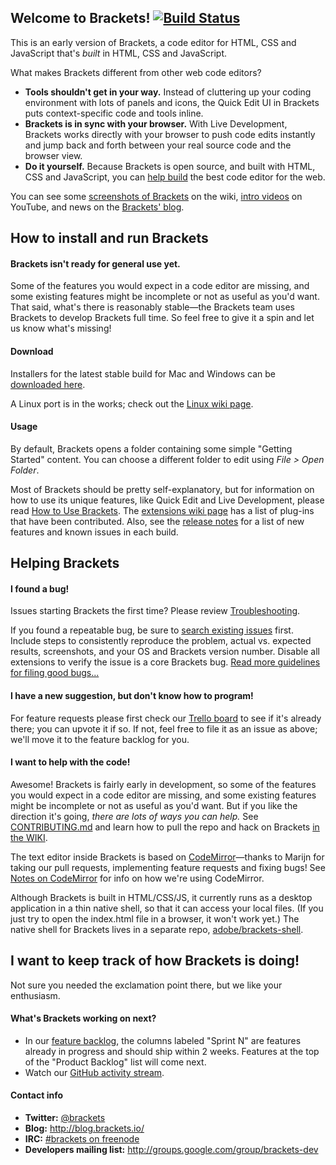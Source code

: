Welcome to Brackets! [![Build Status](https://travis-ci.org/adobe/brackets.png?branch=master)](https://travis-ci.org/adobe/brackets)
-------------------

This is an early version of Brackets, a code editor for HTML, CSS
and JavaScript that's *built* in HTML, CSS and JavaScript. 

What makes Brackets different from other web code editors?

* **Tools shouldn't get in your way.** Instead of cluttering up your coding
environment with lots of panels and icons, the Quick Edit UI in Brackets puts 
context-specific code and tools inline.
* **Brackets is in sync with your browser.** With Live Development, Brackets
works directly with your browser to push code edits instantly and jump
back and forth between your real source code and the browser view.
* **Do it yourself.** Because Brackets is open source, and built with HTML, CSS
and JavaScript, you can [help build](https://github.com/adobe/brackets/blob/master/CONTRIBUTING.md) the best code editor for the web.

You can see some 
[screenshots of Brackets](https://github.com/adobe/brackets/wiki/Brackets-Screenshots)
on the wiki, [intro videos](http://www.youtube.com/user/CodeBrackets) on YouTube, and news on the [Brackets' blog](http://blog.brackets.io/).


How to install and run Brackets
-------------------------------


#### Brackets isn't ready for general use yet.

Some of the features you would expect in a code editor are missing, and some existing features might be
incomplete or not as useful as you'd want.  That said, what's there is reasonably stable&mdash;the
Brackets team uses Brackets to develop Brackets full time. So feel free to give it a spin and let us know
what's missing!


#### Download

Installers for the latest stable build for Mac and Windows can be [downloaded here](http://download.brackets.io/).

A Linux port is in the works; check out the
[Linux wiki page](https://github.com/adobe/brackets/wiki/Linux-Version).


#### Usage

By default, Brackets opens a folder containing some simple "Getting Started" content.
You can choose a different folder to edit using *File > Open Folder*.

Most of Brackets should be pretty self-explanatory, but for information on how
to use its unique features, like Quick Edit and Live Development, please read
[How to Use Brackets](http://github.com/adobe/brackets/wiki/How-to-Use-Brackets). 
The [extensions wiki page](https://github.com/adobe/brackets/wiki/Brackets-Extensions) 
has a list of plug-ins that have been contributed.
Also, see the [release notes](http://github.com/adobe/brackets/wiki/Release-Notes)
for a list of new features and known issues in each build.


Helping Brackets
----------------


#### I found a bug!

Issues starting Brackets the first time? Please review [Troubleshooting](https://github.com/adobe/brackets/wiki/Troubleshooting).

If you found a repeatable bug, be sure to [search existing issues](https://github.com/adobe/brackets/issues) first.
Include steps to consistently reproduce the problem, actual vs. expected results, screenshots, and your OS and
Brackets version number. Disable all extensions to verify the issue is a core Brackets bug.
[Read more guidelines for filing good bugs...](https://github.com/adobe/brackets/wiki/How-to-Report-an-Issue)


#### I have a new suggestion, but don't know how to program!

For feature requests please first check our [Trello board](http://bit.ly/BracketsBacklog) to
see if it's already there; you can upvote it if so. If not, feel free to file it as an issue as above; we'll
move it to the feature backlog for you.


#### I want to help with the code!

Awesome! Brackets is fairly early in development, so some of the features you would
expect in a code editor are missing, and some existing features might be
incomplete or not as useful as you'd want. But if you like the direction
it's going, _there are lots of ways you can help._ See [CONTRIBUTING.md](https://github.com/adobe/brackets/blob/master/CONTRIBUTING.md)
and learn how to pull the repo and hack on Brackets [in the WIKI](https://github.com/adobe/brackets/wiki/How-to-Hack-on-Brackets).

The text editor inside Brackets is based on 
[CodeMirror](http://github.com/marijnh/CodeMirror)&mdash;thanks to Marijn for
taking our pull requests, implementing feature requests and fixing bugs! See 
[Notes on CodeMirror](https://github.com/adobe/brackets/wiki/Notes-on-CodeMirror)
for info on how we're using CodeMirror.

Although Brackets is built in HTML/CSS/JS, it currently runs as a desktop 
application in a thin native shell, so that it can access your local files.
(If you just try to open the index.html file in a browser, it won't work yet.)
The native shell for Brackets lives in a separate repo, 
[adobe/brackets-shell](https://github.com/adobe/brackets-shell/).


I want to keep track of how Brackets is doing!
----------------------------------------------

Not sure you needed the exclamation point there, but we like your enthusiasm.

#### What's Brackets working on next?

* In our [feature backlog](http://bit.ly/BracketsBacklog), the columns labeled "Sprint N"
  are features already in progress and should ship within 2 weeks. Features at the top of
  the "Product Backlog" list will come next.
* Watch our [GitHub activity stream](https://github.com/adobe/brackets/pulse).

#### Contact info

* **Twitter:** [@brackets](http://twitter.com/#!/brackets)
* **Blog:** http://blog.brackets.io/
* **IRC:** [#brackets on freenode](http://webchat.freenode.net/?channels=brackets)
* **Developers mailing list:** http://groups.google.com/group/brackets-dev
